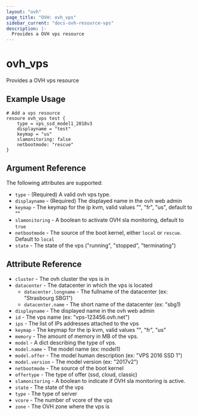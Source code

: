 ```yaml
---
layout: "ovh"
page_title: "OVH: ovh_vps"
sidebar_current: "docs-ovh-resource-vps"
description: |-
  Provides a OVH vps resource 
---
```


# ovh\_vps

Provides a OVH vps resource

## Example Usage

```hcl
# Add a vps resource
resoure ovh_vps test {
    type = vps_ssd_model1_2018v3
    displayname = "test"
    keymap = "us"
    slamonitoring: false
    netbootmode: "rescue"
}
```

## Argument Reference

The following attributes are supported:

* `type` - (Required) A valid ovh vps type.
* `displayname` - (Required) The displayed name in the ovh web admin
* `keymap` - The keymap for the ip kvm, valid values "", "fr", "us", default to ""
* `slamonitoring` - A boolean to activate OVH sla monitoring, default to `true`
* `netbootmode` - The source of the boot kernel, either `local` or `rescue`. Default to `local`
* `state` - The state of the vps ("running", "stopped", "terminating") 

## Attribute Reference

* `cluster` - The ovh cluster the vps is in
* `datacenter` - The datacenter in which the vps is located
  * `datacenter.longname` - The fullname of the datacenter (ex: "Strasbourg SBG1")
  * `datacenter.name` - The short name of the datacenter (ex: "sbg1)
* `displayname` - The displayed name in the ovh web admin
* `id` - The vps name (ex: "vps-123456.ovh.net")
* `ips` - The list of IPs addresses attached to the vps
* `keymap` - The keymap for the ip kvm, valid values "", "fr", "us"
* `memory` - The amount of memory in MB of the vps. 
* `model` - A dict describing the type of vps.
* `model.name` - The model name (ex: model1)
* `model.offer` - The model human description (ex: "VPS 2016 SSD 1")
* `model.version` - The model version (ex: "2017v2")
* `netbootmode` - The source of the boot kernel
* `offertype` - The type of offer (ssd, cloud, classic)
* `slamonitoring` - A boolean to indicate if OVH sla monitoring is active.
* `state` -  The state of the vps
* `type` - The type of server
* `vcore` - The number of vcore of the vps
* `zone` - The OVH zone where the vps is
